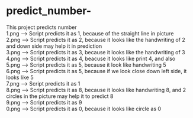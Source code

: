 # predict_number-
This project predicts number <br />
1.png --> Script predicts it as 1, because of the straight line in picture <br />
2.png --> Script predicts it as 2, because it looks like the handwriting of 2 and down side may help it in prediction <br />
3.png --> Script predicts it as 3, because it looks like the handwriting of 3 <br />
4.png --> Script predicts it as 4, beacuse it looks like print 4, and also <br />
5.png --> Script predicts it as 5, because it look like handwriting 5<br />
6.png --> Script predicts it as 5, because if we look close down left side, it looks like 5 <br />
7.png --> Script predicts it as 1<br />
8.png --> Script predicts it as 8, because it looks like handwriting 8, and 2 circles in the picture may help it to predict 8 <br />
9.png --> Script predicts it as 9 <br />
0.png --> Script predicts it as 0, because it looks like circle as 0 <br />
